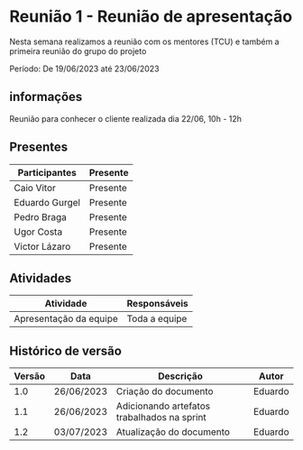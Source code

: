 # Reunião 1 - Reunião de apresentação

Nesta semana realizamos a reunião com os mentores (TCU) e também a primeira reunião do grupo do projeto

Período: De 19/06/2023 até 23/06/2023
## informações

Reunião para conhecer o cliente realizada dia 22/06, 10h - 12h

## Presentes 

| Participantes                                              | Presente      |
| ---------------------------------------------------------- | ------------- |
| Caio Vitor                                                 | Presente      |
| Eduardo Gurgel                                             | Presente      |
| Pedro Braga                                                | Presente      |
| Ugor Costa                                                 | Presente      |
| Victor Lázaro                                              | Presente      |

## Atividades


| Atividade                                              | Responsáveis      |
| ------------------------------------------------------ | ----------------- |
| Apresentação da equipe                                   | Toda a equipe     |

## Histórico de versão

| Versão | Data       | Descrição                                   | Autor   |
| ------ | ---------- | ------------------------------------------- | ------- |
| 1.0    | 26/06/2023 | Criação do documento                        | Eduardo |
| 1.1    | 26/06/2023 | Adicionando artefatos trabalhados na sprint | Eduardo |
| 1.2    | 03/07/2023 | Atualização do documento                    | Eduardo |